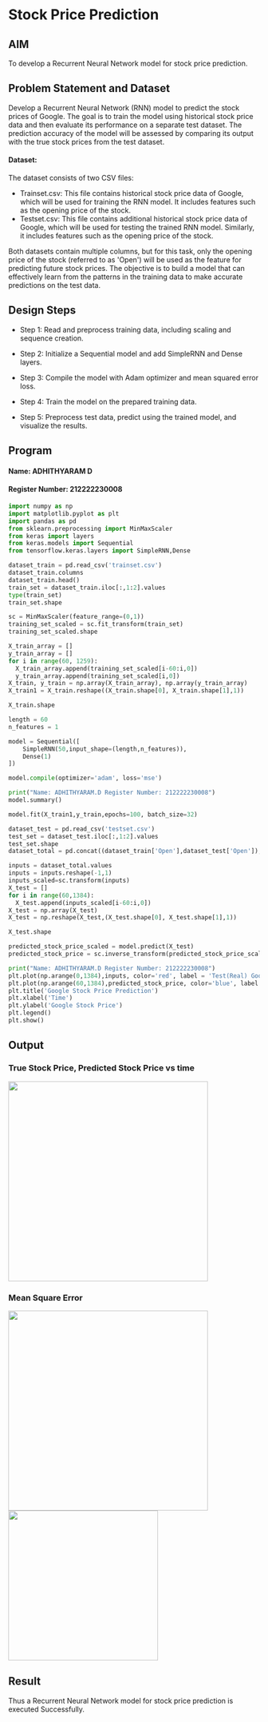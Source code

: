 # Stock Price Prediction
## AIM
To develop a Recurrent Neural Network model for stock price prediction.
## Problem Statement and Dataset
Develop a Recurrent Neural Network (RNN) model to predict the stock prices of Google. The goal is to train the model using historical stock price data and then evaluate its performance on a separate test dataset. The prediction accuracy of the model will be assessed by comparing its output with the true stock prices from the test dataset.
  #### Dataset: 
  The dataset consists of two CSV files:
  - Trainset.csv: This file contains historical stock price data of Google, which will be used for training the RNN model. It includes features such as the opening price of the stock.
  - Testset.csv: This file contains additional historical stock price data of Google, which will be used for testing the trained RNN model. Similarly, it includes features such as the opening price of the stock.

Both datasets contain multiple columns, but for this task, only the opening price of the stock (referred to as 'Open') will be used as the feature for predicting future stock prices.
The objective is to build a model that can effectively learn from the patterns in the training data to make accurate predictions on the test data.
## Design Steps
- Step 1:
Read and preprocess training data, including scaling and sequence creation.
- Step 2:
Initialize a Sequential model and add SimpleRNN and Dense layers.

- Step 3:
Compile the model with Adam optimizer and mean squared error loss.

- Step 4:
Train the model on the prepared training data.

- Step 5:
Preprocess test data, predict using the trained model, and visualize the results.
## Program
#### Name: ADHITHYARAM D
#### Register Number: 212222230008
```python
import numpy as np
import matplotlib.pyplot as plt
import pandas as pd
from sklearn.preprocessing import MinMaxScaler
from keras import layers
from keras.models import Sequential
from tensorflow.keras.layers import SimpleRNN,Dense

dataset_train = pd.read_csv('trainset.csv')
dataset_train.columns
dataset_train.head()
train_set = dataset_train.iloc[:,1:2].values
type(train_set)
train_set.shape

sc = MinMaxScaler(feature_range=(0,1))
training_set_scaled = sc.fit_transform(train_set)
training_set_scaled.shape

X_train_array = []
y_train_array = []
for i in range(60, 1259):
  X_train_array.append(training_set_scaled[i-60:i,0])
  y_train_array.append(training_set_scaled[i,0])
X_train, y_train = np.array(X_train_array), np.array(y_train_array)
X_train1 = X_train.reshape((X_train.shape[0], X_train.shape[1],1))

X_train.shape

length = 60
n_features = 1

model = Sequential([
    SimpleRNN(50,input_shape=(length,n_features)),
    Dense(1)
])

model.compile(optimizer='adam', loss='mse')

print("Name: ADHITHYARAM.D Register Number: 212222230008")
model.summary()

model.fit(X_train1,y_train,epochs=100, batch_size=32)

dataset_test = pd.read_csv('testset.csv')
test_set = dataset_test.iloc[:,1:2].values
test_set.shape
dataset_total = pd.concat((dataset_train['Open'],dataset_test['Open']),axis=0)

inputs = dataset_total.values
inputs = inputs.reshape(-1,1)
inputs_scaled=sc.transform(inputs)
X_test = []
for i in range(60,1384):
  X_test.append(inputs_scaled[i-60:i,0])
X_test = np.array(X_test)
X_test = np.reshape(X_test,(X_test.shape[0], X_test.shape[1],1))

X_test.shape

predicted_stock_price_scaled = model.predict(X_test)
predicted_stock_price = sc.inverse_transform(predicted_stock_price_scaled)

print("Name: ADHITHYARAM.D Register Number: 212222230008")
plt.plot(np.arange(0,1384),inputs, color='red', label = 'Test(Real) Google stock price')
plt.plot(np.arange(60,1384),predicted_stock_price, color='blue', label = 'Predicted Google stock price')
plt.title('Google Stock Price Prediction')
plt.xlabel('Time')
plt.ylabel('Google Stock Price')
plt.legend()
plt.show()
```
## Output

### True Stock Price, Predicted Stock Price vs time
<img src = "https://github.com/Adhithyaram29D/rnn-stock-price-prediction/assets/119393540/1ce0ba8e-ff7c-4b45-8897-fb9a15d16f33" width ="400">

### Mean Square Error
<img src = "https://github.com/Adhithyaram29D/rnn-stock-price-prediction/assets/119393540/b55df6de-b44d-4c53-a643-68b6fdb0d57d" width ="400">
<img src = "https://github.com/Adhithyaram29D/rnn-stock-price-prediction/assets/119393540/5b557c9e-f020-4dc4-8217-c7cff01ac119" height ="300">

## Result
Thus a Recurrent Neural Network model for stock price prediction is executed Successfully.
